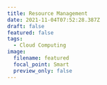 ```yaml
---
title: Resource Management
date: 2021-11-04T07:52:28.387Z
draft: false
featured: false
tags:
  - Cloud Computing
image:
  filename: featured
  focal_point: Smart
  preview_only: false
---
```

